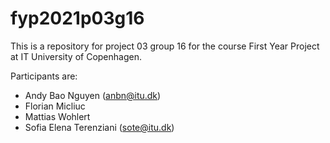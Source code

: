 # fyp2021p03g16

This is a repository for project 03 group 16 for the course First Year Project at IT University of Copenhagen.  

Participants are: 
- Andy Bao Nguyen (anbn@itu.dk)
- Florian Micliuc
- Mattias Wohlert
- Sofia Elena Terenziani (sote@itu.dk)
